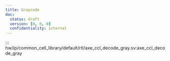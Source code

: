 ```yaml
---
title: Graycode
doc:
  status: draft
  version: [0, 0, 0]
  confidentiality: internal
---
```


::: hw/ip/common_cell_library/default/rtl/axe_ccl_decode_gray.sv:axe_ccl_decode_gray
